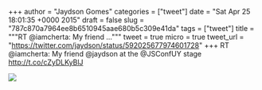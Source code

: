
+++
author = "Jaydson Gomes"
categories = ["tweet"]
date = "Sat Apr 25 18:01:35 +0000 2015"
draft = false
slug = "787c870a7964ee8b6510945aae680b5c309e41da"
tags = ["tweet"]
title = """RT @iamcherta: My friend ..."""
tweet = true
micro = true
tweet_url = "https://twitter.com/jaydson/status/592025677974601728"
+++
RT @iamcherta: My friend @jaydson at the @JSConfUY stage http://t.co/cZyDLKyBlJ

![](/images/tweet-media/592025677974601728-CDdEiDiWgAAfZF2.jpg)